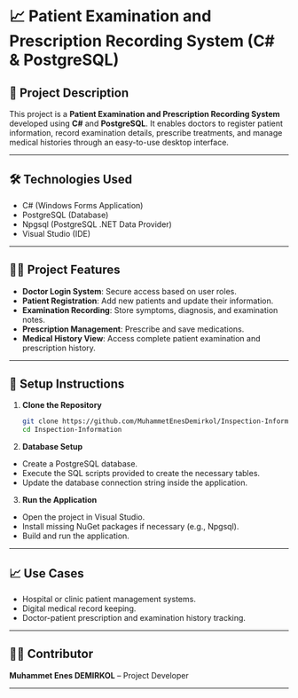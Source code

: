 # 📈 Patient Examination and Prescription Recording System (C# & PostgreSQL)

## 📖 Project Description
This project is a **Patient Examination and Prescription Recording System** developed using **C#** and **PostgreSQL**. It enables doctors to register patient information, record examination details, prescribe treatments, and manage medical histories through an easy-to-use desktop interface.

---

## 🛠️ Technologies Used
- C# (Windows Forms Application)
- PostgreSQL (Database)
- Npgsql (PostgreSQL .NET Data Provider)
- Visual Studio (IDE)

---

## 👨‍💼 Project Features
- **Doctor Login System**: Secure access based on user roles.
- **Patient Registration**: Add new patients and update their information.
- **Examination Recording**: Store symptoms, diagnosis, and examination notes.
- **Prescription Management**: Prescribe and save medications.
- **Medical History View**: Access complete patient examination and prescription history.

---

## 🚀 Setup Instructions

1. **Clone the Repository**
    ```bash
    git clone https://github.com/MuhammetEnesDemirkol/Inspection-Information
    cd Inspection-Information
    ```

2. **Database Setup**
- Create a PostgreSQL database.
- Execute the SQL scripts provided to create the necessary tables.
- Update the database connection string inside the application.

3. **Run the Application**
- Open the project in Visual Studio.
- Install missing NuGet packages if necessary (e.g., Npgsql).
- Build and run the application.

---

## 📈 Use Cases
- Hospital or clinic patient management systems.
- Digital medical record keeping.
- Doctor-patient prescription and examination history tracking.

---

## 👨‍💼 Contributor
**Muhammet Enes DEMIRKOL** – Project Developer

---

